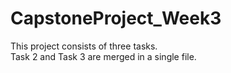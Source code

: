 # CapstoneProject_Week3

This project consists of three tasks.
<br>Task 2 and Task 3 are merged in a single file.
